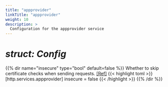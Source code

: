 ```yaml
---
title: "appprovider"
linkTitle: "appprovider"
weight: 10
description: >
  Configuration for the appprovider service
---
```


# _struct: Config_

{{% dir name="insecure" type="bool" default=false %}}
Whether to skip certificate checks when sending requests. [[Ref]](https://github.com/cs3org/reva/tree/master/internal/http/services/appprovider/appprovider.go#L56)
{{< highlight toml >}}
[http.services.appprovider]
insecure = false
{{< /highlight >}}
{{% /dir %}}

